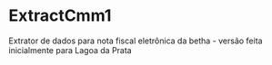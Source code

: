 # ExtractCmm1
Extrator de dados para nota fiscal eletrônica da betha - versão feita inicialmente para Lagoa da Prata
